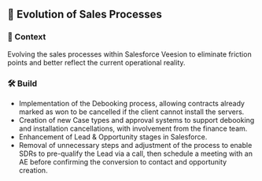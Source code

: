 <h2>🔄 Evolution of Sales Processes</h2>

<h3>📝 Context</h3>
<p>
  Evolving the sales processes within Salesforce Veesion to eliminate friction points and better reflect the current operational reality.
</p>

<h3>🛠️ Build</h3>
<ul>
  <li>Implementation of the Debooking process, allowing contracts already marked as won to be cancelled if the client cannot install the servers.</li>
  <li>Creation of new Case types and approval systems to support debooking and installation cancellations, with involvement from the finance team.</li>
  <li>Enhancement of Lead & Opportunity stages in Salesforce.</li>
  <li>Removal of unnecessary steps and adjustment of the process to enable SDRs to pre-qualify the Lead via a call, then schedule a meeting with an AE before confirming the conversion to contact and opportunity creation.</li>
</ul>

